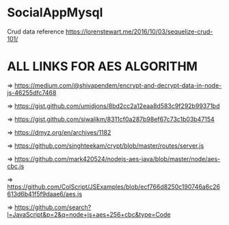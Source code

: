 # SocialAppMysql

Crud data reference
https://lorenstewart.me/2016/10/03/sequelize-crud-101/


# ALL LINKS FOR AES ALGORITHM
=> https://medium.com/@shivapendem/encrypt-and-decrypt-data-in-node-js-46255dfc7468

=> https://gist.github.com/umidjons/8bd2cc2a12eaa8d583c9f292b99371bd

=> https://gist.github.com/siwalikm/8311cf0a287b98ef67c73c1b03b47154

=> https://dmyz.org/en/archives/1182

=> https://github.com/singhteekam/crypt/blob/master/routes/server.js

=> https://github.com/mark420524/nodejs-aes-java/blob/master/node/aes-cbc.js

=> https://github.com/ColScript/JSExamples/blob/ecf766d8250c190746a6c26613d6b41f5f9daae6/aes.js

=> https://github.com/search?l=JavaScript&p=2&q=node+js+aes+256+cbc&type=Code
